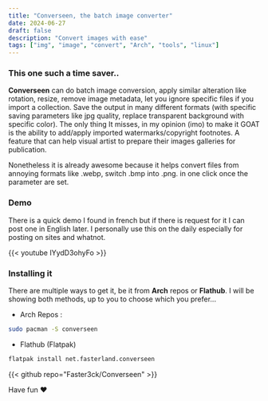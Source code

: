```yaml
---
title: "Converseen, the batch image converter"
date: 2024-06-27
draft: false
description: "Convert images with ease"
tags: ["img", "image", "convert", "Arch", "tools", "linux"]
---
```

### This one such a time saver..

**Converseen** can do batch image conversion, apply similar alteration like rotation, resize, remove image metadata, let you ignore specific files if you import a collection. Save the output in many different formats (with specific saving parameters like jpg quality, replace transparent background with specific color). The only thing It misses, in my opinion (imo) to make it GOAT is the ability to add/apply imported watermarks/copyright footnotes. A feature that can help visual artist to prepare their images galleries for publication.

Nonetheless it is already awesome because it helps convert files from annoying formats like .webp, switch .bmp into .png. in one click once the parameter are set.

### Demo

There is a quick demo I found in french but if there is request for it I can post one in English later. I personally use this on the daily especially for posting on sites and whatnot.

{{< youtube IYydD3ohyFo >}}

### Installing it

There are multiple ways to get it, be it from **Arch** repos or **Flathub**. I will be showing both methods, up to you to choose which you prefer...

- Arch Repos :
```Bash
sudo pacman -S converseen
```

- Flathub (Flatpak)
```Bash
flatpak install net.fasterland.converseen
```

{{< github repo="Faster3ck/Converseen" >}}

Have fun :heart:
